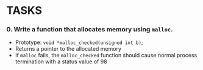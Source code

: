 # TASKS

### 0. Write a function that allocates memory using `malloc`.

* Prototype: `void *malloc_checked(unsigned int b)`;
* Returns a pointer to the allocated memory
* if `malloc` fails, the `malloc_checked` function should cause normal process termination with a status value of 98

